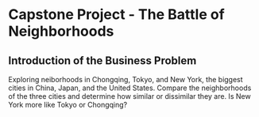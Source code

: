<!DOCTYPE HTML>
<html lang="en">
<body>
	<h1> Capstone Project - The Battle of Neighborhoods </h1>
	<h2> Introduction of the Business Problem </h2>
	<p>
	Exploring neiborhoods in Chongqing, Tokyo, and New York, the biggest cities in China, Japan, and the United States. Compare the neighborhoods of the three cities and determine how similar or dissimilar they are. Is New York more like Tokyo or Chongqing?
	</p>
</body>
</html>

